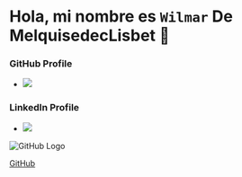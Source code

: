 # Hola, mi nombre es `Wilmar` De **MelquisedecLisbet** 👋

### GitHub Profile 
* [![](https://img.shields.io/badge/GitHub-blue?style=social&logo=github)](https://github.com/WilmarDeML)
### LinkedIn Profile
- [![](https://img.shields.io/badge/LinkedIn-white?style=social&logo=linkedin)](https://www.linkedin.com/in/wilmardeml-dev/)

![GitHub Logo](https://hnet.com/video-to-gif/viewimage/20210727-15-H9qnetZq5BnVz9cU-ykOzvs-HNET)

[GitHub](http://github.com)



